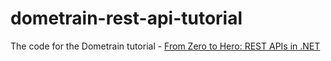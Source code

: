 # dometrain-rest-api-tutorial
The code for the Dometrain tutorial - [From Zero to Hero: REST APIs in .NET](https://courses.dometrain.com/courses/take/from-zero-to-hero-rest-apis-in-net)
